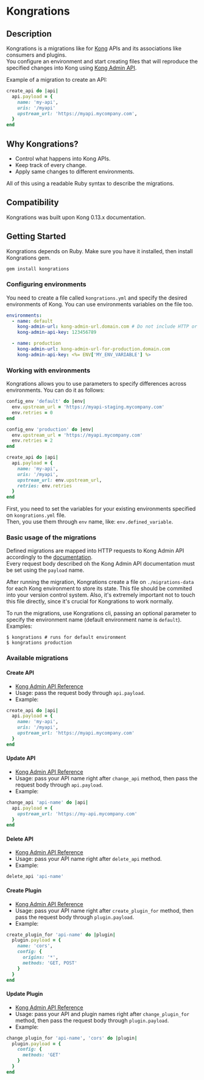 # Kongrations

## Description

Kongrations is a migrations like for [Kong](https://github.com/Kong/kong) APIs and its associations like consumers and plugins.  
You configure an environment and start creating files that will reproduce the specified changes into Kong using [Kong Admin API](https://getkong.org/docs/0.13.x/admin-api/).

Example of a migration to create an API:
```ruby
create_api do |api|
  api.payload = {
    name: 'my-api',
    uris: '/myapi'
    upstream_url: 'https://myapi.mycompany.com',
  }
end
```

## Why Kongrations?

- Control what happens into Kong APIs.
- Keep track of every change.
- Apply same changes to different environments.

All of this using a readable Ruby syntax to describe the migrations.

## Compatibility

Kongrations was built upon Kong 0.13.x documentation.

## Getting Started

Kongrations depends on Ruby. Make sure you have it installed, then install Kongrations gem.

```ruby
gem install kongrations
```

### Configuring environments

You need to create a file called `kongrations.yml` and specify the desired environments of Kong.
You can use environments variables on the file too.

```yaml
environments:
  - name: default
    kong-admin-url: kong-admin-url.domain.com # Do not include HTTP or HTTPS here.
    kong-admin-api-key: 123456789

  - name: production
    kong-admin-url: kong-admin-url-for-production.domain.com
    kong-admin-api-key: <%= ENV['MY_ENV_VARIABLE'] %>
```

### Working with environments

Kongrations allows you to use parameters to specify differences across environments. You can do it as follows:
```ruby
config_env 'default' do |env|
  env.upstream_url = 'https://myapi-staging.mycompany.com'
  env.retries = 0
end

config_env 'production' do |env|
  env.upstream_url = 'https://myapi.mycompany.com'
  env.retries = 2
end

create_api do |api|
  api.payload = {
    name: 'my-api',
    uris: '/myapi',
    upstream_url: env.upstream_url,
    retries: env.retries
  }
end
```

First, you need to set the variables for your existing environments specified on `kongrations.yml` file.  
Then, you use them through `env` name, like: `env.defined_variable`.

### Basic usage of the migrations

Defined migrations are mapped into HTTP requests to Kong Admin API accordingly to the [documentation](https://getkong.org/docs/0.13.x/admin-api).  
Every request body described oh the Kong Admin API documentation must be set using the `payload` name.

After running the migration, Kongrations create a file on `./migrations-data` for each Kong environment to store its state. This file should be commited into your version control system. Also, it's extremely important not to touch this file directly, since it's crucial for Kongrations to work normally.

To run the migrations, use Kongrations cli, passing an optional parameter to specify the environment name (default environment name is `default`).  
Examples:
```shell
$ kongrations # runs for default environment
$ kongrations production
```

### Available migrations

#### Create API

- [Kong Admin API Reference](https://getkong.org/docs/0.13.x/admin-api/#add-api)
- Usage: pass the request body through `api.payload`.
- Example:
```ruby
create_api do |api|
  api.payload = {
    name: 'my-api',
    uris: '/myapi',
    upstream_url: 'https://myapi.mycompany.com'
  }
end
```

#### Update API

- [Kong Admin API Reference](https://getkong.org/docs/0.13.x/admin-api/#update-api)
- Usage: pass your API name right after `change_api` method, then pass the request body through `api.payload`.
- Example:
```ruby
change_api 'api-name' do |api|
  api.payload = {
    upstream_url: 'https://my-api.mycompany.com'
  }
end
```

#### Delete API

- [Kong Admin API Reference](https://getkong.org/docs/0.13.x/admin-api/#delete-api)
- Usage: pass your API name right after `delete_api` method.
- Example:
```ruby
delete_api 'api-name'
```

#### Create Plugin

- [Kong Admin API Reference](https://getkong.org/docs/0.13.x/admin-api/#add-plugin)
- Usage: pass your API name right after `create_plugin_for` method, then pass the request body through `plugin.payload`.
- Example:
```ruby
create_plugin_for 'api-name' do |plugin|
  plugin.payload = {
    name: 'cors',
    config: {
      origins: '*',
      methods: 'GET, POST'
    }
  }
end
```

#### Update Plugin

- [Kong Admin API Reference](https://getkong.org/docs/0.13.x/admin-api/#update-plugin)
- Usage: pass your API and plugin names right after `change_plugin_for` method, then pass the request body through `plugin.payload`.
- Example:
```ruby
change_plugin_for 'api-name', 'cors' do |plugin|
  plugin.payload = {
    config: {
      methods: 'GET'
    }
  }
end
```
